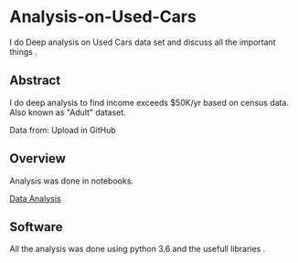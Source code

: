 # Analysis-on-Used-Cars
I do Deep analysis on  Used Cars data set and discuss all the important things . 
## Abstract

I do deep analysis to find income exceeds $50K/yr based on census data. Also known as "Adult" dataset.

Data from: Upload in GitHub


## Overview

Analysis was done in notebooks.

 [Data Analysis]()


## Software

All the analysis was done using python 3.6 and the usefull libraries .
